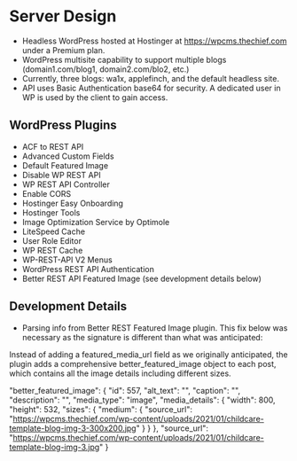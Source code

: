 # Server Design
 - Headless WordPress hosted at Hostinger at https://wpcms.thechief.com under a Premium plan.
- WordPress multisite capability to support multiple blogs (domain1.com/blog1, domain2.com/blo2, etc.)
- Currently, three blogs:  wa1x, applefinch, and the default headless site.
- API uses Basic Authentication base64 for security.  A dedicated user in WP is used by the client to gain access.

## WordPress Plugins
  - ACF to REST API
  - Advanced Custom Fields
  - Default Featured Image
  - Disable WP REST API
  - WP REST API Controller 
  - Enable CORS
  - Hostinger Easy Onboarding
  - Hostinger Tools
  - Image Optimization Service by Optimole
  - LiteSpeed Cache
  - User Role Editor
  - WP REST Cache
  - WP-REST-API V2 Menus
  - WordPress REST API Authentication 
  - Better REST API Featured Image (see development details below)

## Development Details
- Parsing info from Better REST Featured Image plugin.   This fix below was necessary as the signature is different than what was anticipated:

Instead of adding a featured_media_url field as we originally anticipated, the plugin adds a comprehensive better_featured_image object to each post, which contains all the image details including different sizes.

"better_featured_image": {
  "id": 557,
  "alt_text": "",
  "caption": "",
  "description": "",
  "media_type": "image",
  "media_details": {
    "width": 800,
    "height": 532,
    "sizes": {
      "medium": {
        "source_url": "https://wpcms.thechief.com/wp-content/uploads/2021/01/childcare-template-blog-img-3-300x200.jpg"
      }
    }
  },
  "source_url": "https://wpcms.thechief.com/wp-content/uploads/2021/01/childcare-template-blog-img-3.jpg"
}